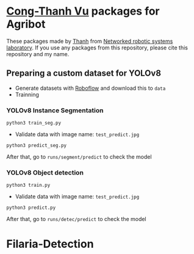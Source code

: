 # [Cong-Thanh Vu](https://sites.google.com/view/vuthanhcdt/home) packages for Agribot
These packages made by [Thanh](https://sites.google.com/view/vuthanhcdt/home) from [Networked robotic systems laboratory](https://sites.google.com/site/yenchenliuncku). If you use any packages from this repository, please cite this repository and my name.

## Preparing a custom dataset for YOLOv8
- Generate datasets with [Roboflow](https://app.roboflow.com/) and download this to ``data``
- Trainning
### YOLOv8 Instance Segmentation
```
python3 train_seg.py 
```
- Validate data with image name: ``test_predict.jpg``
```
python3 predict_seg.py
```
After that, go to ``runs/segment/predict`` to check the model

### YOLOv8 Object detection

```
python3 train.py 
```
- Validate data with image name: ``test_predict.jpg``
```
python3 predict.py
```
After that, go to ``runs/detec/predict`` to check the model
# Filaria-Detection
